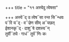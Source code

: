 +++
title = "११ अस्येदु त्वेषसा"

+++
अस्ये᳓द् उ त्वेष᳓सा रन्त सि᳓न्धवः  
प᳓रि य᳓द् · व᳓ज्रेण सीम् अ᳓यछत्  
ईशानकृ᳓द् · दाशु᳓षे दशस्य᳓न्  
तुर्वी᳓तये · गाधं᳓ तुर्व᳓णिः कः